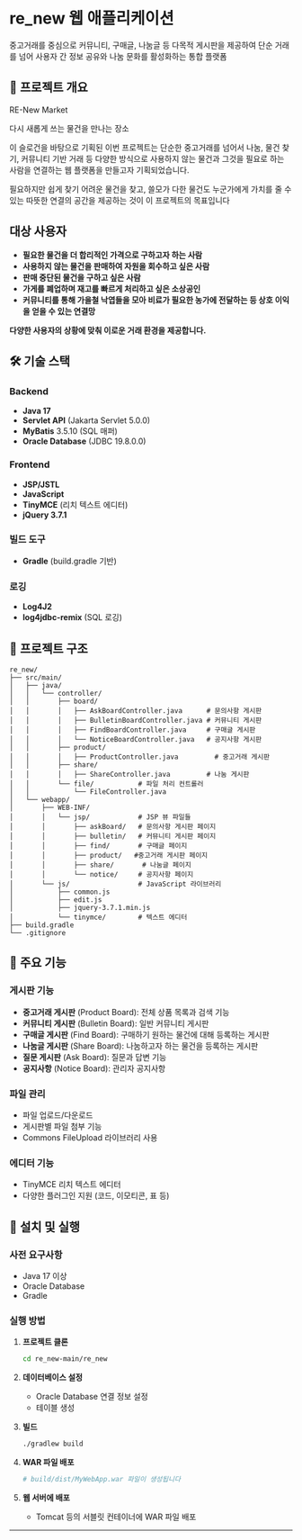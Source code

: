 # re_new 웹 애플리케이션

중고거래를 중심으로 커뮤니티, 구매글, 나눔글 등 
다목적 게시판을 제공하여 단순 거래를 넘어 
사용자 간 정보 공유와 나눔 문화를 활성화하는 통합 플랫폼

## 🚀 프로젝트 개요

RE-New Market

다시 새롭게 쓰는 물건을 만나는 장소

이 슬로건을 바탕으로 기획된 이번 프로젝트는
단순한 중고거래를 넘어서 나눔, 물건 찾기, 
커뮤니티 기반 거래 등 다양한 방식으로 사용하지 않는 
물건과 그것을 필요로 하는 사람을 연결하는 웹 플랫폼을 만들고자 기획되었습니다.

필요하지만 쉽게 찾기 어려운 물건을 찾고,
쓸모가 다한 물건도 누군가에게 가치를 줄 수 있는
따뜻한 연결의 공간을 제공하는 것이 
이 프로젝트의 목표입니다

## 대상 사용자

- **필요한 물건을 더 합리적인 가격으로 구하고자 하는 사람**
- **사용하지 않는 물건을 판매하여 자원을 회수하고 싶은 사람**
- **판매 중단된 물건을 구하고 싶은 사람**
- **가게를 폐업하며 재고를 빠르게 처리하고 싶은 소상공인**
- **커뮤니티를 통해 가을철 낙엽들을 모아 비료가 필요한 농가에 전달하는 등 상호 이익을 얻을 수 있는 연결망**

**다양한 사용자의 상황에 맞춰 이로운 거래 환경을 제공합니다.**


## 🛠️ 기술 스택

### Backend
- **Java 17**
- **Servlet API** (Jakarta Servlet 5.0.0)
- **MyBatis** 3.5.10 (SQL 매퍼)
- **Oracle Database** (JDBC 19.8.0.0)

### Frontend
- **JSP/JSTL**
- **JavaScript**
- **TinyMCE** (리치 텍스트 에디터)
- **jQuery 3.7.1**

### 빌드 도구
- **Gradle** (build.gradle 기반)

### 로깅
- **Log4J2**
- **log4jdbc-remix** (SQL 로깅)

## 📁 프로젝트 구조

```
re_new/
├── src/main/
│   ├── java/
│   │   └── controller/
│   │       ├── board/
│   │       │   ├── AskBoardController.java      # 문의사항 게시판
│   │       │   ├── BulletinBoardController.java # 커뮤니티 게시판
│   │       │   ├── FindBoardController.java     # 구매글 게시판
│   │       │   └── NoticeBoardController.java   # 공지사항 게시판
│   │       ├── product/
│   │       │   ├── ProductController.java         # 중고거래 게시판
│   │       ├── share/
│   │       │   ├── ShareController.java         # 나눔 게시판
│   │       └── file/           # 파일 처리 컨트롤러
│   │           └── FileController.java
│   └── webapp/
│       ├── WEB-INF/
│       │   └── jsp/            # JSP 뷰 파일들
│       │       ├── askBoard/   # 문의사항 게시판 페이지
│       │       ├── bulletin/   # 커뮤니티 게시판 페이지
│       │       ├── find/       # 구매글 페이지
│       │       ├── product/   #중고거래 게시판 페이지
│       │       ├── share/       # 나눔글 페이지
│       │       └── notice/     # 공지사항 페이지
│       └── js/                 # JavaScript 라이브러리
│           ├── common.js
│           ├── edit.js
│           ├── jquery-3.7.1.min.js
│           └── tinymce/        # 텍스트 에디터
├── build.gradle
└── .gitignore
```

## 🎯 주요 기능

### 게시판 기능
- **중고거래 게시판** (Product Board): 전체 상품 목록과 검색 기능
- **커뮤니티 게시판** (Bulletin Board): 일반 커뮤니티 게시판
- **구매글 게시판** (Find Board): 구매하기 원하는 물건에 대해 등록하는 게시판
- **나눔글 게시판** (Share Board): 나눔하고자 하는 물건을 등록하는 게시판
- **질문 게시판** (Ask Board): 질문과 답변 기능
- **공지사항** (Notice Board): 관리자 공지사항


### 파일 관리
- 파일 업로드/다운로드
- 게시판별 파일 첨부 기능
- Commons FileUpload 라이브러리 사용

### 에디터 기능
- TinyMCE 리치 텍스트 에디터
- 다양한 플러그인 지원 (코드, 이모티콘, 표 등)

## 🔧 설치 및 실행

### 사전 요구사항
- Java 17 이상
- Oracle Database
- Gradle

### 실행 방법

1. **프로젝트 클론**
   ```bash
   cd re_new-main/re_new
   ```

2. **데이터베이스 설정**
   - Oracle Database 연결 정보 설정
   - 테이블 생성

3. **빌드**
   ```bash
   ./gradlew build
   ```

4. **WAR 파일 배포**
   ```bash
   # build/dist/MyWebApp.war 파일이 생성됩니다
   ```

5. **웹 서버에 배포**
   - Tomcat 등의 서블릿 컨테이너에 WAR 파일 배포

---
